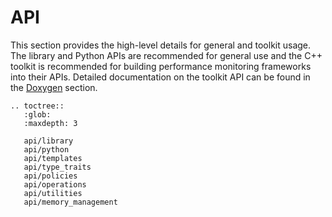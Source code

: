 # API

This section provides the high-level details for general and toolkit usage.
The library and Python APIs are recommended for general use and the C++ toolkit
is recommended for building performance monitoring frameworks into their APIs.
Detailed documentation on the toolkit API can be found in the [Doxygen](doxygen.md)
section.

```eval_rst
.. toctree::
   :glob:
   :maxdepth: 3

   api/library
   api/python
   api/templates
   api/type_traits
   api/policies
   api/operations
   api/utilities
   api/memory_management
```
